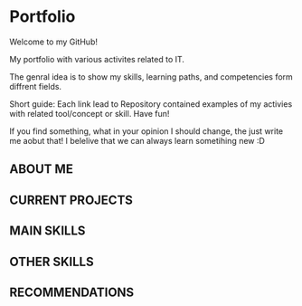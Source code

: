 # Portfolio
Welcome to my GitHub!

My portfolio with various activites related to IT. 

The genral idea is to show my skills, learning paths, and competencies form diffrent fields.

Short guide: Each link lead to Repository contained examples of my activies with related tool/concept or skill. 
Have fun! 




If you find something, what in your opinion I should change, the just write me aobut that! I belelive that we can always learn sometihing new :D

## <a name="about_me">ABOUT ME</a>
## <a name="current">CURRENT PROJECTS</a>
## <a name="main_skills">MAIN SKILLS</a>
## <a name="other">OTHER SKILLS</a>
## <a name="reccomendations">RECOMMENDATIONS</a>
